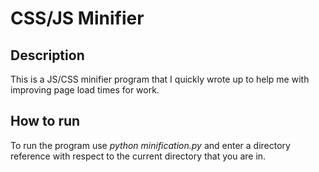 # CSS/JS Minifier 

## Description 
This is a JS/CSS minifier program that I quickly wrote up to help me with improving page load times for work.

## How to run
To run the program use _python minification.py_ and enter a directory reference with respect to the current directory that you are in.
